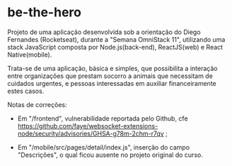 # be-the-hero

Projeto de uma aplicação desenvolvida sob a orientação do Diego Fernandes (Rocketseat), durante a "Semana OmniStack 11", 
utilizando uma stack JavaScript composta por Node.js(back-end), ReactJS(web) e React Native(mobile).

Trata-se de uma aplicação, básica e simples, que possibilita a interação entre organizações que prestam socorro a animais 
que necessitam de cuidados urgentes, e pessoas interessadas em auxiliar financeiramente estes casos.

Notas de correções: 

- Em "/frontend", vulnerabilidade reportada pelo Github, cfe https://github.com/faye/websocket-extensions-node/security/advisories/GHSA-g78m-2chm-r7qv ;

- Em "/mobile/src/pages/detail/index.js", inserção do campo "Descrições", o qual ficou ausente no projeto original do curso.
